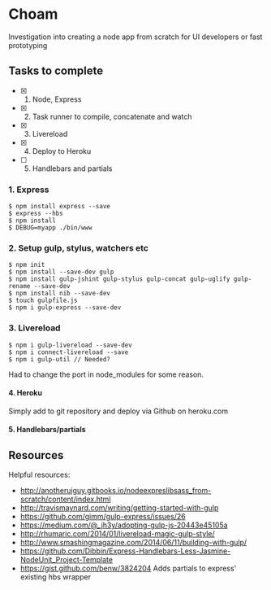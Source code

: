 # Choam
Investigation into creating a node app from scratch for UI developers or fast prototyping



## Tasks to complete

- [x] 1. Node, Express
- [x] 2. Task runner to compile, concatenate and watch
- [x] 3. Livereload
- [x] 4. Deploy to Heroku
- [ ] 5. Handlebars and partials


### 1. Express

    $ npm install express --save
    $ express --hbs
    $ npm install
    $ DEBUG=myapp ./bin/www

### 2. Setup gulp, stylus, watchers etc

    $ npm init
    $ npm install --save-dev gulp
    $ npm install gulp-jshint gulp-stylus gulp-concat gulp-uglify gulp-rename --save-dev
    $ npm install nib --save-dev
    $ touch gulpfile.js
    $ npm i gulp-express --save-dev

### 3. Livereload

    $ npm i gulp-livereload --save-dev
    $ npm i connect-livereload --save
    $ npm i gulp-util // Needed?

Had to change the port in node_modules for some reason.

#### 4. Heroku

Simply add to git repository and deploy via Github on heroku.com

#### 5. Handlebars/partials

## Resources

Helpful resources:
* http://anotheruiguy.gitbooks.io/nodeexpreslibsass_from-scratch/content/index.html
* http://travismaynard.com/writing/getting-started-with-gulp
* https://github.com/gimm/gulp-express/issues/26
* https://medium.com/@_jh3y/adopting-gulp-js-20443e45105a
* http://rhumaric.com/2014/01/livereload-magic-gulp-style/
* http://www.smashingmagazine.com/2014/06/11/building-with-gulp/
* https://github.com/Dibbin/Express-Handlebars-Less-Jasmine-NodeUnit_Project-Template
* https://gist.github.com/benw/3824204 Adds partials to express' existing hbs wrapper
